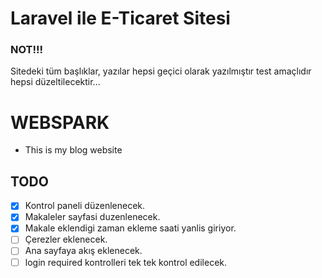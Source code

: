 <h1>Laravel ile E-Ticaret Sitesi</h1>

### NOT!!!
Sitedeki tüm başlıklar, yazılar hepsi geçici olarak yazılmıştır test amaçlıdır hepsi düzeltilecektir...

# WEBSPARK
 - This is my blog website

## TODO
 - [x] Kontrol paneli düzenlenecek.
 - [x] Makaleler sayfasi duzenlenecek.
 - [x] Makale eklendigi zaman ekleme saati yanlis giriyor.
 - [ ] Çerezler eklenecek.
 - [ ] Ana sayfaya akış eklenecek.
 - [ ] login required kontrolleri tek tek kontrol edilecek.
